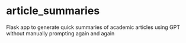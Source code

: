 # article_summaries
 Flask app to generate quick summaries of academic articles using GPT without manually prompting again and again
